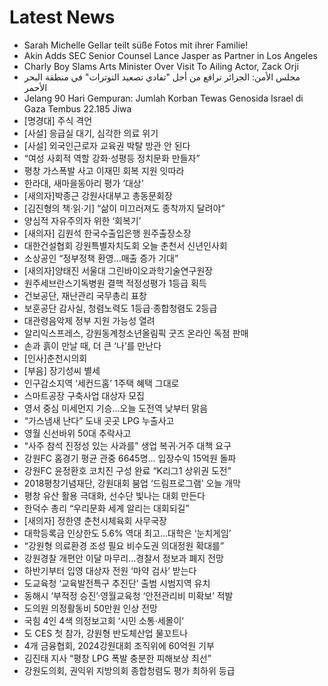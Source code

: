 # Latest News
-  Sarah Michelle Gellar teilt süße Fotos mit ihrer Familie!
-  Akin Adds SEC Senior Counsel Lance Jasper as Partner in Los Angeles
-  Charly Boy Slams Arts Minister Over Visit To Ailing Actor, Zack Orji
-  مجلس الأمن: الجزائر ترافع من أجل "تفادي تصعيد التوترات" في منطقة البحر الأحمر
-  Jelang 90 Hari Gempuran: Jumlah Korban Tewas Genosida Israel di Gaza Tembus 22.185 Jiwa
-  [명경대] 주식 격언
-  [사설] 응급실 대기, 심각한 의료 위기
-  [사설] 외국인근로자 교육권 박탈 방관 안 된다
-  “여성 사회적 역할 강화·성평등 정치문화 만들자”
-  평창 가스폭발 사고 이재민 회복 지원 잇따라
-  한라대, 새마을동아리 평가 ‘대상’
-  [새의자]박종근 강원사대부고 총동문회장
-  [김진형의 책·읽·기] “삶이 미끄러져도 종착까지 달려야”
-  양심적 자유주의자 위한 ‘회복기’
-  [새의자] 김원석 한국수출입은행 원주출장소장
-  대한건설협회 강원특별자치도회 오늘 춘천서 신년인사회
-  소상공인 “정부정책 환영…매출 증가 기대”
-  [새의자]양태진 서울대 그린바이오과학기술연구원장
-  원주세브란스기독병원 결핵 적정성평가 1등급 획득
-  건보공단, 재난관리 국무총리 표창
-  보훈공단 감사실, 청렴노력도 1등급·종합청렴도 2등급
-  대관령음악제 정부 지원 가능성 열려
-  알리익스프레스, 강원동계청소년올림픽 굿즈 온라인 독점 판매
-  손과 흙이 만날 때, 더 큰 ‘나’를 만난다
-  [인사]춘천시의회
-  [부음] 장기성씨 별세
-  인구감소지역 ‘세컨드홈’ 1주택 혜택 그대로
-  스마트공장 구축사업 대상자 모집
-  영서 중심 미세먼지 기승…오늘 도전역 낮부터 맑음
-  “가스냄새 난다” 도내 곳곳 LPG 누출사고
-  영월 신선바위 50대 추락사고
-  “사주 참석 진정성 있는 사과를” 생업 복귀·거주 대책 요구
-  강원FC 홈경기 평균 관중 6645명… 입장수익 15억원 돌파
-  강원FC 윤정환호 코치진 구성 완료 “K리그1 상위권 도전”
-  2018평창기념재단, 강원대회 붐업 ‘드림프로그램’ 오늘 개막
-  평창 유산 활용 극대화, 선수단 빛나는 대회 만든다
-  한덕수 총리 “우리문화 세계 알리는 대회되길”
-  [새의자] 정한영 춘천시체육회 사무국장
-  대학등록금 인상한도 5.6% 역대 최고…대학은 ‘눈치게임’
-  “강원형 의료환경 조성 필요 비수도권 의대정원 확대를”
-  강원경찰 개편안 이달 마무리…경찰서 정보과 폐지 전망
-  하반기부터 입영 대상자 전원 ‘마약 검사’ 받는다
-  도교육청 ‘교육발전특구 추진단’ 출범 시범지역 유치
-  동해시 ‘부적정 승진’·영월교육청 ‘안전관리비 미확보’ 적발
-  도의원 의정활동비 50만원 인상 전망
-  국힘 4인 4색 의정보고회 ‘시민 소통·세몰이’
-  도 CES 첫 참가, 강원형 반도체산업 물꼬트나
-  4개 금융협회, 2024강원대회 조직위에 60억원 기부
-  김진태 지사 “평창 LPG 폭발 충분한 피해보상 최선”
-  강원도의회, 권익위 지방의회 종합청렴도 평가 최하위 등급
